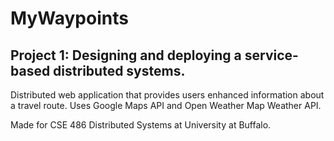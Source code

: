 # MyWaypoints

## Project 1: Designing and deploying a service-based distributed systems.

Distributed web application that provides users enhanced information about a travel route. Uses Google Maps API and Open Weather Map Weather API. 

Made for CSE 486 Distributed Systems at University at Buffalo.
